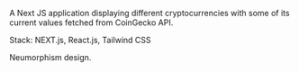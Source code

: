 A Next JS application displaying different cryptocurrencies with some of its current values fetched from CoinGecko API.

Stack: NEXT.js, React.js, Tailwind CSS

Neumorphism design.

